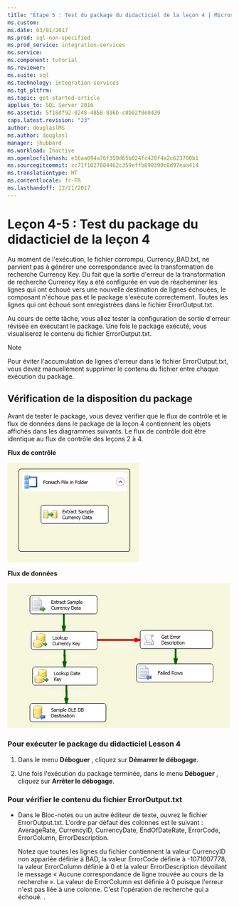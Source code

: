```yaml
---
title: "Étape 5 : Test du package du didacticiel de la leçon 4 | Microsoft Docs"
ms.custom: 
ms.date: 03/01/2017
ms.prod: sql-non-specified
ms.prod_service: integration-services
ms.service: 
ms.component: tutorial
ms.reviewer: 
ms.suite: sql
ms.technology: integration-services
ms.tgt_pltfrm: 
ms.topic: get-started-article
applies_to: SQL Server 2016
ms.assetid: 5f18df92-0248-4858-836b-c8b02f0e0439
caps.latest.revision: "23"
author: douglaslMS
ms.author: douglasl
manager: jhubbard
ms.workload: Inactive
ms.openlocfilehash: e16aa094a76f359d65b024fc428f4a2c623700b1
ms.sourcegitcommit: cc71f1027884462c359effb898390c8d97eaa414
ms.translationtype: HT
ms.contentlocale: fr-FR
ms.lasthandoff: 12/21/2017
---
```

# <a name="lesson-4-5---testing-the-lesson-4-tutorial-package"></a>Leçon 4-5 : Test du package du didacticiel de la leçon 4
Au moment de l'exécution, le fichier corrompu, Currency_BAD.txt, ne parvient pas à générer une correspondance avec la transformation de recherche Currency Key. Du fait que la sortie d'erreur de la transformation de recherche Currency Key a été configurée en vue de réacheminer les lignes qui ont échoué vers une nouvelle destination de lignes échouées, le composant n'échoue pas et le package s'exécute correctement. Toutes les lignes qui ont échoué sont enregistrées dans le fichier ErrorOutput.txt.  
  
Au cours de cette tâche, vous allez tester la configuration de sortie d'erreur révisée en exécutant le package. Une fois le package exécuté, vous visualiserez le contenu du fichier ErrorOutput.txt.  
  
> [!NOTE]  
> Pour éviter l'accumulation de lignes d'erreur dans le fichier ErrorOutput.txt, vous devez manuellement supprimer le contenu du fichier entre chaque exécution du package.  
  
## <a name="checking-the-package-layout"></a>Vérification de la disposition du package  
Avant de tester le package, vous devez vérifier que le flux de contrôle et le flux de données dans le package de la leçon 4 contiennent les objets affichés dans les diagrammes suivants. Le flux de contrôle doit être identique au flux de contrôle des leçons 2 à 4.  
  
**Flux de contrôle**  
  
![Flux de contrôle dans le package](../integration-services/media/task4lesson2control.gif "Flux de contrôle dans le package")  
  
**Flux de données**  
  
![Flux de données dans le package](../integration-services/media/task5lesson5data.gif "Flux de données dans le package")  
  
### <a name="to-run-the-lesson-4-tutorial-package"></a>Pour exécuter le package du didacticiel Lesson 4  
  
1.  Dans le menu **Déboguer** , cliquez sur **Démarrer le débogage**.  
  
2.  Une fois l'exécution du package terminée, dans le menu **Déboguer** , cliquez sur **Arrêter le débogage**.  
  
### <a name="to-verify-the-contents-of-the-erroroutputtxt-file"></a>Pour vérifier le contenu du fichier ErrorOutput.txt  
  
-   Dans le Bloc-notes ou un autre éditeur de texte, ouvrez le fichier ErrorOutput.txt. L'ordre par défaut des colonnes est le suivant : AverageRate, CurrencyID, CurrencyDate, EndOfDateRate, ErrorCode, ErrorColumn, ErrorDescription.  
  
    Notez que toutes les lignes du fichier contiennent la valeur CurrencyID non appariée définie à BAD, la valeur ErrorCode définie à -1071607778, la valeur ErrorColumn définie à 0 et la valeur ErrorDescription dévoilant le message « Aucune correspondance de ligne trouvée au cours de la recherche ». La valeur de ErrorColumn est définie à 0 puisque l'erreur n'est pas liée à une colonne. C'est l'opération de recherche qui a échoué. .  
  
  
  
